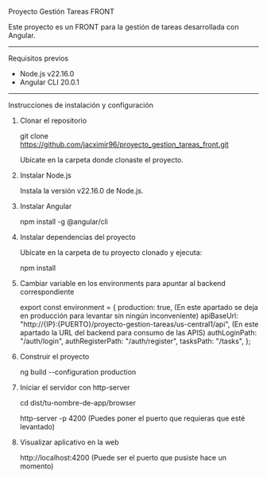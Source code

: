 
Proyecto Gestión Tareas FRONT

Este proyecto es un FRONT para la gestión de tareas desarrollada con Angular.

---

Requisitos previos

- Node.js v22.16.0
- Angular CLI 20.0.1

---

Instrucciones de instalación y configuración

1. Clonar el repositorio

   git clone https://github.com/jacximir96/proyecto_gestion_tareas_front.git

   Ubícate en la carpeta donde clonaste el proyecto.

2. Instalar Node.js

   Instala la versión v22.16.0 de Node.js.

3. Instalar Angular

    npm install -g @angular/cli

4. Instalar dependencias del proyecto

   Ubícate en la carpeta de tu proyecto clonado y ejecuta:

   npm install

5. Cambiar variable en los environments para apuntar al backend correspondiente

   export const environment = {
    production: true, (En este apartado se deja en producción para levantar sin ningún inconveniente)
    apiBaseUrl: "http://{IP}:{PUERTO}/proyecto-gestion-tareas/us-central1/api", (En este apartado la URL del backend para consumo de las APIS)
    authLoginPath: "/auth/login",
    authRegisterPath: "/auth/register",
    tasksPath: "/tasks",
  };

6. Construir el proyecto

   ng build --configuration production

7. Iniciar el servidor con http-server

    cd dist/tu-nombre-de-app/browser

    http-server -p 4200 (Puedes poner el puerto que requieras que esté levantado)

8. Visualizar aplicativo en la web

    http://localhost:4200 (Puede ser el puerto que pusiste hace un momento)
